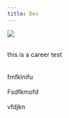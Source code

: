 ```yaml
---
title: Dev
---
```

![](/assets/uploads/100_banner_braga.png)

\
this is a career test\
\
\
fmfklnifu\
\
Fsdfkmofd\
\
vfdjkn